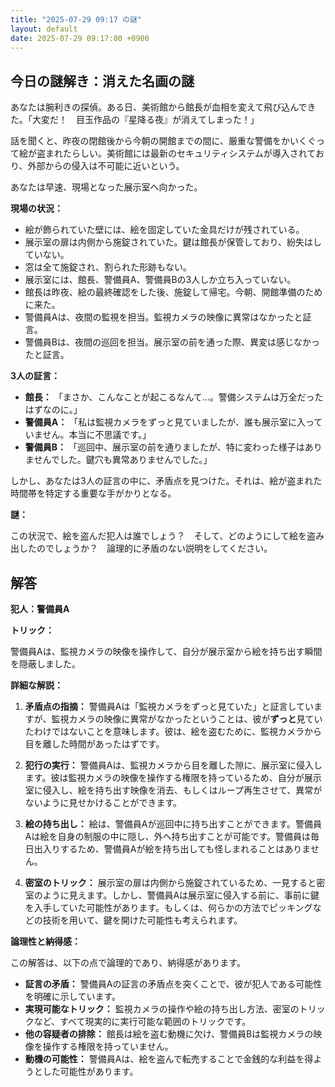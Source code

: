 ```yaml
---
title: "2025-07-29 09:17 の謎"
layout: default
date: 2025-07-29 09:17:00 +0900
---
```

## 今日の謎解き：消えた名画の謎

あなたは腕利きの探偵。ある日、美術館から館長が血相を変えて飛び込んできた。「大変だ！　目玉作品の『星降る夜』が消えてしまった！」

話を聞くと、昨夜の閉館後から今朝の開館までの間に、厳重な警備をかいくぐって絵が盗まれたらしい。美術館には最新のセキュリティシステムが導入されており、外部からの侵入は不可能に近いという。

あなたは早速、現場となった展示室へ向かった。

**現場の状況：**

*   絵が飾られていた壁には、絵を固定していた金具だけが残されている。
*   展示室の扉は内側から施錠されていた。鍵は館長が保管しており、紛失はしていない。
*   窓は全て施錠され、割られた形跡もない。
*   展示室には、館長、警備員A、警備員Bの3人しか立ち入っていない。
*   館長は昨夜、絵の最終確認をした後、施錠して帰宅。今朝、開館準備のために来た。
*   警備員Aは、夜間の監視を担当。監視カメラの映像に異常はなかったと証言。
*   警備員Bは、夜間の巡回を担当。展示室の前を通った際、異変は感じなかったと証言。

**3人の証言：**

*   **館長：** 「まさか、こんなことが起こるなんて…。警備システムは万全だったはずなのに。」
*   **警備員A：** 「私は監視カメラをずっと見ていましたが、誰も展示室に入っていません。本当に不思議です。」
*   **警備員B：** 「巡回中、展示室の前を通りましたが、特に変わった様子はありませんでした。鍵穴も異常ありませんでした。」

しかし、あなたは3人の証言の中に、矛盾点を見つけた。それは、絵が盗まれた時間帯を特定する重要な手がかりとなる。

**謎：**

この状況で、絵を盗んだ犯人は誰でしょう？　そして、どのようにして絵を盗み出したのでしょうか？　論理的に矛盾のない説明をしてください。

## 解答

**犯人：警備員A**

**トリック：**

警備員Aは、監視カメラの映像を操作して、自分が展示室から絵を持ち出す瞬間を隠蔽しました。

**詳細な解説：**

1.  **矛盾点の指摘：** 警備員Aは「監視カメラをずっと見ていた」と証言していますが、監視カメラの映像に異常がなかったということは、彼が**ずっと**見ていたわけではないことを意味します。彼は、絵を盗むために、監視カメラから目を離した時間があったはずです。

2.  **犯行の実行：** 警備員Aは、監視カメラから目を離した隙に、展示室に侵入します。彼は監視カメラの映像を操作する権限を持っているため、自分が展示室に侵入し、絵を持ち出す映像を消去、もしくはループ再生させて、異常がないように見せかけることができます。

3.  **絵の持ち出し：** 絵は、警備員Aが巡回中に持ち出すことができます。警備員Aは絵を自身の制服の中に隠し、外へ持ち出すことが可能です。警備員は毎日出入りするため、警備員Aが絵を持ち出しても怪しまれることはありません。

4.  **密室のトリック：** 展示室の扉は内側から施錠されているため、一見すると密室のように見えます。しかし、警備員Aは展示室に侵入する前に、事前に鍵を入手していた可能性があります。もしくは、何らかの方法でピッキングなどの技術を用いて、鍵を開けた可能性も考えられます。

**論理性と納得感：**

この解答は、以下の点で論理的であり、納得感があります。

*   **証言の矛盾：** 警備員Aの証言の矛盾点を突くことで、彼が犯人である可能性を明確に示しています。
*   **実現可能なトリック：** 監視カメラの操作や絵の持ち出し方法、密室のトリックなど、すべて現実的に実行可能な範囲のトリックです。
*   **他の容疑者の排除：** 館長は絵を盗む動機に欠け、警備員Bは監視カメラの映像を操作する権限を持っていません。
*   **動機の可能性：** 警備員Aは、絵を盗んで転売することで金銭的な利益を得ようとした可能性があります。
